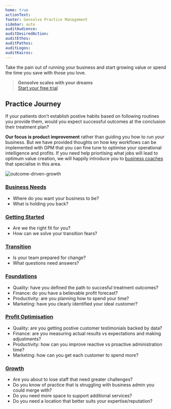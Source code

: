 ```yaml
---
home: true
actionText:
footer: Gensolve Practice Management
sidebar: auto
auditAudience:
auditDesiredAction:
auditEthos:
auditPathos:
auditLogos:
auditKairos:
---
```


Take the pain out of running your business and start growing value or spend the time you save with those you love.

> **Gensolve scales with your dreams**<br>[Start your free trial](./practice-journey/getting-started/installation/)

## Practice Journey

If your patients don’t establish postive habits based on following routines you provide them, would you expect successful outcomes at the conclusion their treatment plan?

**Our focus is product improvement** rather than guiding you how to run your business. But we have provided thoughts on how key workflows can be implemented with GPM that you can fine tune to optimise your operational intelligence and profits. If you need help priortising what jobs will lead to optimum value creation, we will happily introduce you to [business coaches](./practice-journey/growth/coaching/) that specialise in this area.

![outcome-driven-growth](https://drive.google.com/uc?id=1az0uTGS7M5UWUFuNfOCEzeduYA2bz491)

### [Business Needs](./practice-journey/needs)

- Where do you want your business to be?
- What is holding you back?

### [Getting Started](./practice-journey/getting-started)

- Are we the right fit for you?
- How can we solve your transition fears?

### [Transition](./practice-journey/transition)

- Is your team prepared for change?
- What questions need answers?

### [Foundations](./practice-journey/foundations)

- Quality: have you defined the path to succesful treatment outcomes?
- Finance: do you have a believable profit forecast?
- Productivity: are you planning how to spend your time?
- Marketing: have you clearly identified your ideal customer?

### [Profit Optimisation](./practice-journey/profit-optimisation)

- Quality: are you getting postive customer testimonials backed by data?
- Finance: are you measuring actual results vs expectations and making adjustments?
- Productivity: how can you improve reactive vs proactive administration time?
- Marketing: how can you get each customer to spend more?

### [Growth](./practice-journey/growth)

- Are you about to lose staff that need greater challenges?
- Do you know of practice that is struggling with business admin you could merge with?
- Do you need more space to support additional services?
- Do you need a location that better suits your expertise/reputation?
